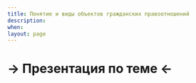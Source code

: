 ```yaml
---
title: Понятие и виды объектов гражданских правоотношений
description:
when:
layout: page
---
```


<style>
table {
  border: 2px solid #000000;
}
td {
  border: 2px solid #000000;
}
</style>

# &rarr; <a id="goToPresentation" target="_blank">Презентация по теме</a> &larr;

<!-- <hr /> -->

<!-- # Вопросы -->

<!-- 1. Что такое объекты гражданских прав и каково их место в гражданском обороте? -->
<!-- 2. Теории объектов гражданского права. -->
<!-- 3. Виды объектов гражданского права. -->
<!--    - [Цифровые права](./Poyasnitelnaya_Zapiska_Po_Gk.docx) -->
<!-- 4. Охарактеризуйте оборотоспособность объектов гражданских прав. -->
<!-- 5. Что представляют собой вещи как объекты гражданских прав? -->
<!-- 6. Охарактеризуйте виды вещей. -->
<!-- 7. Наличные и безналичные деньги как объект гражданских правоотношений. -->
<!-- 8. Ценные бумаги как объект гражданских правоотношений. -->
<!-- 9. Субъективные права как объекты гражданских прав. -->
<!-- 10. В чем особенности результатов выполнения работ и оказания услуг? -->
<!-- 11. Охарактеризуйте результаты интеллектуальной деятельности. -->
<!-- 12. Что такое нематериальные блага и каковы их виды? -->
<!--     - Способы гражданско-правовой защиты нематериальных благ. -->
<!--     - Характеристика чести, достоинства и деловой репутации как особых -->
<!--       нематериальных благ субъектов гражданского права. -->

<!-- # Практические задания -->

<!-- ## Задание 1 -->

<!-- Руководствуясь [Постановлением -->
<!-- ЦИК](http://www.consultant.ru/document/cons_doc_LAW_13715/2b50ffe9f8d95de4fb39fc8d10461a23b39f26bd/) -->
<!-- составьте переводной процентный вексель, снабженный тремя индосаментами (один из -->
<!-- которых должен быть бланковым), сопровожденный авалем, и акцептованный -->
<!-- плательщиком. -->

<!-- ## Задание 2 -->

<!-- Ознакомьтесь с пунктом **14.20** [Постановления Пленума Высшего Арбитражного Суда РФ от 25 декабря 2013 г. N 100 "Об утверждении Инструкции по делопроизводству в арбитражных судах Российской Федерации (первой, апелляционной и кассационной инстанций)"](http://base.garant.ru/70599180/). Опишите порядок хранения векселя в судебном деле. -->

<!-- ## Задание 3 -->

<!-- Ознакомьтесь с пунктами **9 и 10** [Постановления Пленума Верховного Суда РФ N 33, Пленума ВАС РФ N 14 от 04.12.2000 "О некоторых вопросах практики рассмотрения споров, связанных с обращением векселей"](http://www.consultant.ru/document/cons_doc_LAW_29938/). -->

<!-- ## Задание 4 -->

<!-- Выберите нематериальные блага: -->

<!-- | жизнь | денежные средства | авторство | личная неприкосновенность | земельный участок | -->
<!-- | вексель | книжный шкаф | предприятие | холодильник | коносамент | -->
<!-- | неприкосновенность частной жизни | свобода передвижения | фонограмма | достоинство | здоровье | -->
<!-- | мобильный телефон | доброе имя | полезная модель | коммерческое изображение | деловая репутация | -->
<!-- | иностранная валюта | честь | кухонный комбайн | фотоаппарат | облигация | -->

<!-- # Задачи -->

<!-- ## Задача 1 -->

<!-- Гражданин Н., совершая экскурсионный тур по городу Санкт-Петербургу, приобрел -->
<!-- сувенир, жестяную банку наполненную воздухом с набережной реки Мойки. -->

<!-- Является ли атмосферный воздух, содержащийся в банке, объектом гражданских прав -->
<!-- и к каким объектам он может быть отнесен? Перечислите свойства позволяющие -->
<!-- относить физически существующие объекты материальной природы к вещам как -->
<!-- объектам гражданских прав, приобретающим правовой режим. -->

<!-- ## Задача 2 -->

<!-- Отчуждая земельный участок, гражданин Н. известил покупателя, что на его -->
<!-- территории расположено недостроенное строение, право собственности на которое не -->
<!-- зарегистрировано в надлежащем порядке. Покупатель, опасаясь заключать сделку, -->
<!-- обратился в юридическую консультацию с просьбой объяснить, является ли -->
<!-- недостроенное строение объектом гражданских права, и если да то к каким вещам -->
<!-- относится. -->

<!-- Дайте развернутую консультацию, раскрыв признаки присущие объектам -->
<!-- недвижимости как объектам гражданских прав. -->

<!-- ### Порядок выполнения задачи -->

<!-- 1. Опишите своими словами концепцию единого объекта недвижимости с опорой на [презентацию](../presentations/eon.pdf) данный источник: [Земельный участок с постройками на нем: введение в российское право недвижимости. С. 52](https://m-lawbooks.ru/wp-content/uploads/2018/11/R.S.-Bevzenko-Zemelnyiy-uchastok-.pdf). -->

<!-- 2. Существует ли в Российской Федерации концепция единого объекта недвижимости? -->

<!-- 3. Определите, относится ли недостроенное строение к движимым или недвижимым вещам? (Со ссылкой на статью 130 Гражданского кодекса РФ, [абз. 5 п. 38 Постановления Пленума Верховного Суда РФ от 23.06.2015 № 25 «О применении судами некоторых положений раздела I части первой Гражданского кодекса Российской Федерации»](http://www.consultant.ru/document/cons_doc_LAW_181602/887a6f87312edce1870464c00b9d4cc67d4c4279/)) -->

<!-- 4. Каким образом происходит оформление прав на недвижимое имущество? (При ответе на вопрос привести ссылки на п. 2 ст. 8 Гражданского кодекса РФ, ст. 131 Гражданского кодекса РФ, [ст. 1 Федерального закона от 13.07.2015 № 218-ФЗ (ред. от 31.07.2020) "О государственной регистрации недвижимости"](http://www.consultant.ru/document/cons_doc_LAW_182661/b6cb723e03231cd3029bbe4a271c3554c68ab85f/). -->

<!-- 5. Выпишите определения понятий из [ст. 1 Федерального закона от 13.07.2015 № 218-ФЗ (ред. от 31.07.2020) "О государственной регистрации недвижимости"](http://www.consultant.ru/document/cons_doc_LAW_182661/b6cb723e03231cd3029bbe4a271c3554c68ab85f/): -->

<!--    1. Единый государственный реестр недвижимости; -->
<!--    2. Государственная регистрация прав на недвижимое имущество; -->
<!--    3. Государственный кадастровый учет недвижимого имущества. -->

<!-- 6. Укажите особенности постановки объекта незавершенного строительства на государственный кадастровый учет. (Со ссылками на п. 2 и 4 ст. 8, пп. 2 п. 2 ст. 14, ст. 40 Федерального закона от 13.07.2015 № 218-ФЗ (ред. от 31.07.2020) «О государственной регистрации недвижимости»); -->

<!-- 7. При выполнении какого условия объект незавершенного строительства может быть поставлен на кадастровый учет? (Ответить на вопрос со ссылкой на [п. 3 Обзора судебной практики по делам, связанным с оспариванием отказа в осуществлении кадастрового учета (утв. Президиумом Верховного Суда РФ 30.11.2016)](http://www.consultant.ru/document/cons_doc_LAW_208250/). -->

<!-- 8. Вправе ли продавец отчуждать объект незавершенного строительства без предварительной регистрации права собственности на него? (п. 21 Информационного письма Президиума Высшего Арбитражного Суда РФ от 24 января 2000 г. № 51 «Обзор практики разрешения споров по договору строительного подряда», п. 2 ст. 223 ГК РФ, ст. 551 ГК РФ) -->

<!-- 9. Укажите, какой орган на территории РФ осуществляет регистрацию прав на недвижимое имущество. -->

<!-- ## Задача 3 -->

<!-- Между М. и С. был заключен договор посредством которого, М. был обязан -->
<!-- отремонтировать квартиру, принадлежащую С, а именно: поклеить обои, выложить пол -->
<!-- плиткой и покрасить потолки. Вскоре после исполнения договора С. обратилась с -->
<!-- претензией к М., так как при подклейке обоев и укладке плитки была грубо -->
<!-- нарушена методика, в результате обои отклеились, а плитка лопнула. М. указал, -->
<!-- что он был обязан оказать услугу, в то время как С. отмечала, что М. выполнял -->
<!-- работы. -->

<!-- Квалифицируйте спорное правоотношение, о каком объекте гражданских прав -->
<!-- идет речь (работа или услуга). -->

<!-- ### Порядок выполнения задачи: -->

<!-- 1. Найдите в Гражданском кодексе РФ определение понятий «работа» и «услуга», приведите их в ответе со ссылкой на соответствующие нормы (ст. 779 ГК РФ, ст. 702 ГК РФ). -->
<!-- 2. Какой, на Ваш взгляд, вид договора был заключен между М. и С.? (договор на оказание услуг или иной?) Ответ обоснуйте, используя различные источники (докрину/судебную практику). Например: -->
<!--    - [Головкина Дарья Витальевна К вопросу о разграничении понятий «Работа» и «Услуга» в договорных отношениях](https://cyberleninka.ru/article/n/k-voprosu-o-razgranichenii-ponyatiy-rabota-i-usluga-v-dogovornyh-otnosheniyah) -->
<!--    - [Решение Арбитражного суда Кемеровской области от 12.08.2009 по делу № А27-9091/2009](https://kad.arbitr.ru/Document/Pdf/89d40187-291c-4636-8bcc-617a596f647d/c9a45c3e-2bd7-49e8-8a97-59dd08930f27/A27-9091-2009_20090812_Reshenija_i_postanovlenija.pdf?isAddStamp=True) (найти в тексте решение аргументы, которые приводил суд в подтверждение правовой природы оспариваемого договора от 25.07.2007 г. № 21 (договор подряда или договор на оказание услуг) -->

<!-- ## Задача 4 -->

<!-- После расторжения брака между О. и А. возник спор относительно раздела -->
<!-- автомобиля. Автомобиль принадлежал А. еще до вступления в брак, однако в период -->
<!-- брака его двигатель пришел в негодность и был заменен на новый купленный О. на -->
<!-- принадлежавшие ей деньги. В последующем О. требовала отделить двигатель от -->
<!-- транспортного средства, принадлежащего А. -->

<!-- Подлежит ли заявленное требование удовлетворению? -->

<!-- ### Порядок выполнения задачи -->

<!-- 1. К какому виду вещей относится автомобиль (делимые/неделимые). Выбор обоснуйте. -->
<!-- 2. Проанализируйте [статью Рахваловой Д.О. «К вопросу о понятии неделимой вещи»](./elibrary_28820509_19903848.pdf) и выделите признаки неделимой вещи из данной статьи. -->
<!-- 3. Руководствуясь ст. 34 Семейного кодекса РФ, ст. 37 Семейного кодекса РФ, [п. 36 Постановления Пленума Верховного Суда РФ № 6, Пленума ВАС РФ № 8 от 01.07.1996 (ред. от 25.12.2018) «О некоторых вопросах, связанных с применением части первой Гражданского кодекса Российской Федерации»](http://www.consultant.ru/document/cons_doc_LAW_11279/bf422fdb829058d420525c9fef89efec434a98b0/), абз. 3 п. 2 ст. 256 Гражданского кодекса РФ решите дело. (Будет ли собственность супругов на автомобиль признана судом совместной или нет? Как поступит суд при разделе автомобиля? Возможно ли отделение двигателя от автомобиля по требованию О.? Ответы обоснуйте). -->

<!-- ## Задача 5 -->

<!-- Сидорчук пришел в комиссионный магазин купить скрипку. Скрипка вместе со смычком -->
<!-- была помещена в футляр, и рядом с ними была проставлена цена. Сидорчук пошел в -->
<!-- кассу и пробил чек на указанную сумму. Продавец подал Сидорчуку скрипку без -->
<!-- смычка и футляра. Сидорчук стал требовать передачи ему смычка и футляра. -->
<!-- Продавец ответил, что цена стояла только за скрипку. -->

<!-- Кто прав в этом споре? -->

<!-- ### Порядок выполнения задачи -->

<!-- 1. Определите, о каком виде вещей идет речь в задаче, сошлитесь на соответствующую норму ГК РФ. -->
<!-- 2. Оцените поведение продавца, ссылаясь на п. 2 ст. 494 ГК РФ. -->

<!-- ## Задача 6 -->

<!-- Студент Николаев приобрел у своего приятеля Вахрушева оборудование, -->
<!-- поименованное в составленном по настоянию покупателя договоре «комплект -->
<!-- компьютерной техники». В оговоренный срок Вахрушев передал Николаеву системный -->
<!-- блок и монитор, однако Николаев не удовлетворился этим и потребовал передать ему -->
<!-- также клавиатуру, колонки, мультимедийную приставку для компонирования и записи -->
<!-- музыки, а также звуковую карту, ранее установленную в системном блоке, но -->
<!-- демонтированную Вахрушевым перед передачей оборудования покупателю. Вахрушев не -->
<!-- выразил готовности удовлетворить эти требования, напомнив приятелю, что они -->
<!-- договорились на словах о приобретении Николаевым только системного блока и -->
<!-- монитора (клавиатуру, находящуюся в ветхом состоянии, Николаев приобретать не -->
<!-- хотел) и что стоимость всего затребованного Николаевым почти в два раза -->
<!-- превышает уплаченную им покупную цену. Николаев заявил, что все подлежащее -->
<!-- передаче ему, по его мнению, имущество должно рассматриваться как неделимая -->
<!-- вещь, которая может быть продана только в комплекте. -->

<!-- Разрешите спор. -->

<!-- ### Порядок выполнения задачи -->

<!-- 1. О каком виде вещей идет речь в данной задаче? Ответ обоснуйте со ссылкой на норму права. -->
<!--    - В качестве аргументов для обоснования используйте, помимо норм права, выводы, к которым пришел суд в [Постановлении Арбитражного суда Северо-Кавказского округа от 18 августа 2014 г. № Ф08-5899/14 по делу N А53-20477/2012](https://kad.arbitr.ru/Document/Pdf/b769dd69-2907-450f-8b53-f20064291aaa/ddeb0a60-7ea9-4d3c-80a9-ab88dee0b660/A53-20477-2012_20140818_Postanovlenie_kassacionnoj_instancii.pdf?isAddStamp=True) -->
<!-- 2. Проанализируйте ст. 479 Гражданского кодекса РФ. Возможно ли ее применение к возникшей ситуации? -->
<!-- 3. Со ссылкой на статью 432 Гражданского кодекса РФ определите, кто прав в споре: продавец или покупатель? -->
